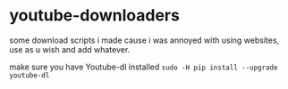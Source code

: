 # youtube-downloaders

some download scripts i made cause i was annoyed with using websites, use as u wish and add whatever.

make sure you have Youtube-dl installed
```sudo -H pip install --upgrade youtube-dl```
